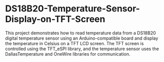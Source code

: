 # DS18B20-Temperature-Sensor-Display-on-TFT-Screen
This project demonstrates how to read temperature data from a DS18B20 digital temperature sensor using an Arduino-compatible board and display the temperature in Celsius on a TFT LCD screen. The TFT screen is controlled using the TFT_eSPI library, and the temperature sensor uses the DallasTemperature and OneWire libraries for communication.
